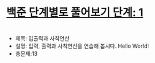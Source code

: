 # <a href="https://www.acmicpc.net/step/1">백준 단계별로 풀어보기 단계: 1</a>

#
- 제목: 입출력과 사칙연산
- 설명: 입력, 출력과 사칙연산을 연습해 봅시다. Hello World!
- 총문제:13

